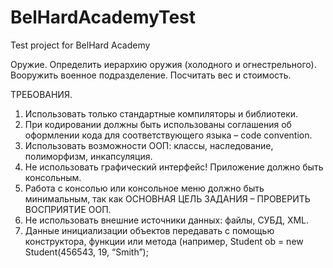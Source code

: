 # BelHardAcademyTest
Test project for BelHard Academy

Оружие. Определить иерархию оружия (холодного и огнестрельного). Вооружить военное подразделение. Посчитать вес и стоимость. 

ТРЕБОВАНИЯ.
1.	Использовать только стандартные компиляторы и библиотеки.
2.	При кодировании должны быть использованы соглашения об оформлении кода для соответствующего языка – code convention.
3.	Использовать возможности ООП: классы, наследование, полиморфизм, инкапсуляция.
4.	Не использовать графический интерфейс! Приложение должно быть консольным.
5.	Работа с консолью или консольное меню должно быть минимальным, так как ОСНОВНАЯ ЦЕЛЬ ЗАДАНИЯ – ПРОВЕРИТЬ ВОСПРИЯТИЕ ООП.
6.	Не использовать внешние источники данных: файлы, СУБД, XML.
7.	Данные инициализации объектов передавать с помощью конструктора, функции или метода (например, Student ob = new Student(456543, 19, “Smith”);
